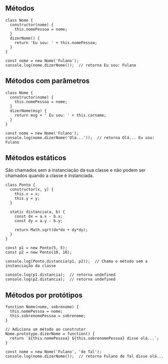 ## Métodos

    class Nome {
      constructor(nome) {
        this.nomePessoa = nome;
      }
      dizerNome() {
        return 'Eu sou: ' + this.nomePessoa;
      }
    }

    const nome = new Nome('Fulano');
    console.log(nome.dizerNome());  // retorna Eu sou: Fulano 

## Métodos com parâmetros

    class Nome {
      constructor(nome) {
        this.nomePessoa = nome;
      }
      dizerNome(msg) {
        return msg + ' Eu sou: ' + this.carname;
      }
    }

    const nome = new Nome('Fulano');
    console.log(nome.dizerNome('Olá...'));  // retorna Olá... Eu sou: Fulano

## Métodos estáticos 

São chamados sem a instanciação da sua classe e não podem ser chamados quando a classe é instanciada.

    class Ponto {
      constructor(x, y) {
        this.x = x;
        this.y = y;
      }

      static distancia(a, b) {
        const dx = a.x - b.x;
        const dy = a.y - b.y;

        return Math.sqrt(dx*dx + dy*dy);
      }
    }

    const p1 = new Ponto(5, 5);
    const p2 = new Ponto(10, 10);

    console.log(Ponto.distancia(p1, p2));  // Chama o método sem a instanciação da classe

    console.log(p1.distancia);  // retorna undefined
    console.log(p2.distancia);  // retorna undefined
    
 ## Métodos por protótipos
 
    function Nome(nome, sobrenome) {
      this.nomePessoa = nome;
      this.sobrenomePessoa = sobrenome;
    }

    // Adiciona um método ao construtor
    Nome.prototype.dizerNome = function() {
      return `${this.nomePessoa} ${this.sobrenomePessoa} disse olá...`;
    }
    
    const nome = new Nome('Fulano', 'de Tal');
    console.log(nome.dizerNome());  // retorna Fulano de Tal disse olá...
